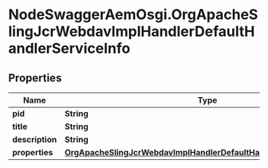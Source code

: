 # NodeSwaggerAemOsgi.OrgApacheSlingJcrWebdavImplHandlerDefaultHandlerServiceInfo

## Properties
Name | Type | Description | Notes
------------ | ------------- | ------------- | -------------
**pid** | **String** |  | [optional] 
**title** | **String** |  | [optional] 
**description** | **String** |  | [optional] 
**properties** | [**OrgApacheSlingJcrWebdavImplHandlerDefaultHandlerServiceProperties**](OrgApacheSlingJcrWebdavImplHandlerDefaultHandlerServiceProperties.md) |  | [optional] 



